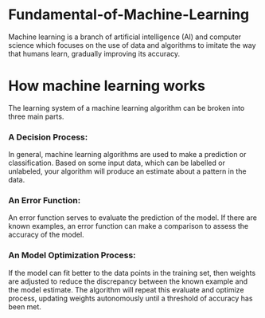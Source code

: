# Fundamental-of-Machine-Learning
Machine learning is a branch of artificial intelligence (AI) and computer science which focuses on the use of data and algorithms to imitate the way that humans learn, gradually improving its accuracy.


# How machine learning works
The learning system of a machine learning algorithm can be broken into three main parts.

### A Decision Process: 
In general, machine learning algorithms are used to make a prediction or classification. Based on some input data, which can be labelled or unlabeled, your algorithm will produce an estimate about a pattern in the data.
### An Error Function: 
An error function serves to evaluate the prediction of the model. If there are known examples, an error function can make a comparison to assess the accuracy of the model.
### An Model Optimization Process: 
If the model can fit better to the data points in the training set, then weights are adjusted to reduce the discrepancy between the known example and the model estimate. The algorithm will repeat this evaluate and optimize process, updating weights autonomously until a threshold of accuracy has been met. 
